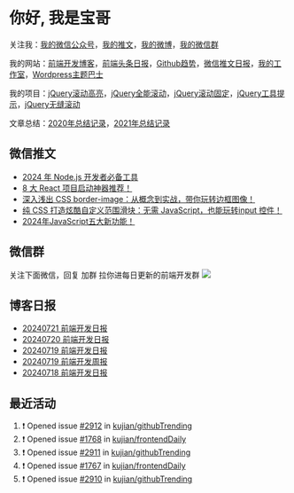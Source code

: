 
# 你好, 我是宝哥

关注我：[我的微信公众号](https://open.weixin.qq.com/qr/code?username=caibaojian_com)，[我的推文](https://weixin.qdkfweb.cn/)，[我的微博](https://weibo.com/kujian)，[我的微信群](https://qdkfweb.cn/go/weixinqun)

我的网站：[前端开发博客](https://qdkfweb.cn/)，[前端头条日报](https://toutiao.qdkfweb.cn/)，[Github趋势](https://github.qdkfweb.cn/)，[微信推文日报](https://weixin.qdkfweb.cn/)，[我的工作室](https://diy.qdkfweb.cn/)，[Wordpress主题巴士](https://wp.qdkfweb.cn/)

我的项目：[jQuery滚动高亮](https://github.com/kujian/scrollHighlight)，[jQuery全能滚动](https://github.com/kujian/power-slider)，[jQuery滚动固定](https://github.com/kujian/scrollfix)，[jQuery工具提示](https://github.com/kujian/tooltip)，[jQuery无缝滚动](http://github.com/kujian/scrollForever)

文章总结：[2020年总结记录](https://mp.weixin.qq.com/s/u0YW8BFWYLquVauhHrkSMQ)，[2021年总结记录](https://mp.weixin.qq.com/s/zMnxIpxMdDrIyuLxHRnSPw)


## 微信推文

<!-- BLOG-POST-LIST:START -->
- [2024 年 Node.js 开发者必备工具](https://weixin.qdkfweb.cn/52918.html)
- [8 大 React 项目启动神器推荐！](https://weixin.qdkfweb.cn/52748.html)
- [深入浅出 CSS border-image：从概念到实战，带你玩转边框图像！](https://weixin.qdkfweb.cn/52750.html)
- [纯 CSS 打造炫酷自定义范围滑块：无需 JavaScript，也能玩转input 控件！](https://weixin.qdkfweb.cn/52694.html)
- [2024年JavaScript五大新功能！](https://weixin.qdkfweb.cn/52608.html)
<!-- BLOG-POST-LIST:END -->

## 微信群
关注下面微信，回复 加群 拉你进每日更新的前端开发群
![](https://pic.qdkfweb.cn/uploads/2023/11/weixin.png)

## 博客日报

<!-- DAILY:START -->
- [20240721 前端开发日报](https://qdkfweb.cn/fe-daily-20240721.html)
- [20240720 前端开发日报](https://qdkfweb.cn/fe-daily-20240720.html)
- [20240719 前端开发日报](https://qdkfweb.cn/fe-daily-20240719.html)
- [20240719 前端开发周报](https://qdkfweb.cn/fe-weekly-20240719.html)
- [20240718 前端开发日报](https://qdkfweb.cn/fe-daily-20240718.html)
<!-- DAILY:END -->


## 最近活动

<!--START_SECTION:activity-->
1. ❗ Opened issue [#2912](https://github.com/kujian/githubTrending/issues/2912) in [kujian/githubTrending](https://github.com/kujian/githubTrending)
2. ❗ Opened issue [#1768](https://github.com/kujian/frontendDaily/issues/1768) in [kujian/frontendDaily](https://github.com/kujian/frontendDaily)
3. ❗ Opened issue [#2911](https://github.com/kujian/githubTrending/issues/2911) in [kujian/githubTrending](https://github.com/kujian/githubTrending)
4. ❗ Opened issue [#1767](https://github.com/kujian/frontendDaily/issues/1767) in [kujian/frontendDaily](https://github.com/kujian/frontendDaily)
5. ❗ Opened issue [#2910](https://github.com/kujian/githubTrending/issues/2910) in [kujian/githubTrending](https://github.com/kujian/githubTrending)
<!--END_SECTION:activity-->
